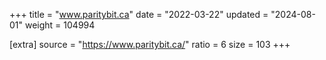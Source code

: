 +++
title = "www.paritybit.ca"
date = "2022-03-22"
updated = "2024-08-01"
weight = 104994

[extra]
source = "https://www.paritybit.ca/"
ratio = 6
size = 103
+++
